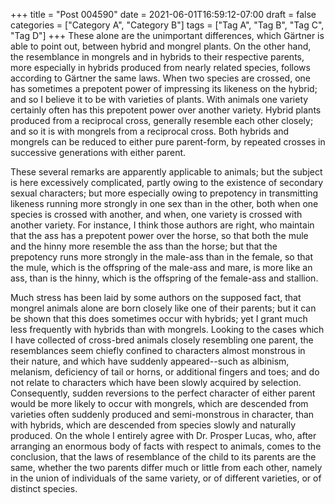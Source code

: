 +++
title = "Post 004590"
date = 2021-06-01T16:59:12-07:00
draft = false
categories = ["Category A", "Category B"]
tags = ["Tag A", "Tag B", "Tag C", "Tag D"]
+++
These alone are the unimportant differences, which Gärtner is able to point out, between hybrid and mongrel plants. On the other hand, the resemblance in mongrels and in hybrids to their respective parents, more especially in hybrids produced from nearly related species, follows according to Gärtner the same laws. When two species are crossed, one has sometimes a prepotent power of impressing its likeness on the hybrid; and so I believe it to be with varieties of plants. With animals one variety certainly often has this prepotent power over another variety. Hybrid plants produced from a reciprocal cross, generally resemble each other closely; and so it is with mongrels from a reciprocal cross. Both hybrids and mongrels can be reduced to either pure parent-form, by repeated crosses in successive generations with either parent.

These several remarks are apparently applicable to animals; but the subject is here excessively complicated, partly owing to the existence of secondary sexual characters; but more especially owing to prepotency in transmitting likeness running more strongly in one sex than in the other, both when one species is crossed with another, and when, one variety is crossed with another variety. For instance, I think those authors are right, who maintain that the ass has a prepotent power over the horse, so that both the mule and the hinny more resemble the ass than the horse; but that the prepotency runs more strongly in the male-ass than in the female, so that the mule, which is the offspring of the male-ass and mare, is more like an ass, than is the hinny, which is the offspring of the female-ass and stallion.

Much stress has been laid by some authors on the supposed fact, that mongrel animals alone are born closely like one of their parents; but it can be shown that this does sometimes occur with hybrids; yet I grant much less frequently with hybrids than with mongrels. Looking to the cases which I have collected of cross-bred animals closely resembling one parent, the resemblances seem chiefly confined to characters almost monstrous in their nature, and which have suddenly appeared--such as albinism, melanism, deficiency of tail or horns, or additional fingers and toes; and do not relate to characters which have been slowly acquired by selection. Consequently, sudden reversions to the perfect character of either parent would be more likely to occur with mongrels, which are descended from varieties often suddenly produced and semi-monstrous in character, than with hybrids, which are descended from species slowly and naturally produced. On the whole I entirely agree with Dr. Prosper Lucas, who, after arranging an enormous body of facts with respect to animals, comes to the conclusion, that the laws of resemblance of the child to its parents are the same, whether the two parents differ much or little from each other, namely in the union of individuals of the same variety, or of different varieties, or of distinct species.
